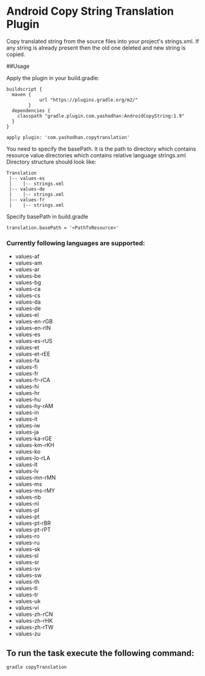 # Android Copy String Translation Plugin
Copy translated string from the source files into your project's strings.xml. If any string is already present then the old one deleted and new string is copied.

##Usage

Apply the plugin in your build.gradle:

``` 
buildscript {
  maven {
            url "https://plugins.gradle.org/m2/"
        }
  dependencies {
    classpath "gradle.plugin.com.yashodhan:AndroidCopyString:1.9"
  }
}

apply plugin: 'com.yashodhan.copytranslation'

```

You need to specify the basePath. It is the path to directory which contains resource value directories which contains relative language strings.xml
Directory structure should look like:
```
Translation
 |-- values-es
 |    |-- strings.xml
 |-- values-de
 |    |-- strings.xml
 |-- values-fr
 |    |-- strings.xml
```
Specify basePath in build.gradle
```
translation.basePath = '<PathToResource>'
```

### Currently following languages are supported:
  - values-af
  - values-am
  - values-ar
  - values-be
  - values-bg
  - values-ca
  - values-cs
  - values-da
  - values-de
  - values-el
  - values-en-rGB
  - values-en-rIN
  - values-es
  - values-es-rUS
  - values-et
  - values-et-rEE
  - values-fa
  - values-fi
  - values-fr
  - values-fr-rCA
  - values-hi
  - values-hr
  - values-hu
  - values-hy-rAM
  - values-in
  - values-it
  - values-iw
  - values-ja
  - values-ka-rGE
  - values-km-rKH
  - values-ko
  - values-lo-rLA
  - values-lt
  - values-lv
  - values-mn-rMN
  - values-ms
  - values-ms-rMY
  - values-nb
  - values-nl
  - values-pl
  - values-pt
  - values-pt-rBR
  - values-pt-rPT
  - values-ro
  - values-ru
  - values-sk
  - values-sl
  - values-sr
  - values-sv
  - values-sw
  - values-th
  - values-tl
  - values-tr
  - values-uk
  - values-vi
  - values-zh-rCN
  - values-zh-rHK
  - values-zh-rTW
  - values-zu
  
## To run the task execute the following command:
```
gradle copyTranslation
```
